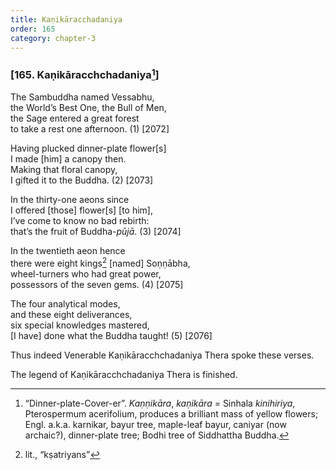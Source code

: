 ```yaml
---
title: Kaṇikāracchadaniya
order: 165
category: chapter-3
---
```


### \[165. Kaṇikāra<span class="diacritics" data-state="on">c</span><span class="no-diacritics" data-state="off">ch</span>chadaniya[^1]\]

The Sambuddha named Vessabhu,  
the World’s Best One, the Bull of Men,  
the Sage entered a great forest  
to take a rest one afternoon. (1) \[2072\]

Having plucked dinner-plate flower\[s\]  
I made \[him\] a canopy then.  
Making that floral canopy,  
I gifted it to the Buddha. (2) \[2073\]

In the thirty-one aeons since  
I offered \[those\] flower\[s\] \[to him\],  
I’ve come to know no bad rebirth:  
that’s the fruit of Buddha-*pūjā*. (3) \[2074\]

In the twentieth aeon hence  
there were eight kings[^2] \[named\] Soṇṇābha,  
wheel-turners who had great power,  
possessors of the seven gems. (4) \[2075\]

The four analytical modes,  
and these eight deliverances,  
six special knowledges mastered,  
\[I have\] done what the Buddha taught! (5) \[2076\]

Thus indeed Venerable Kaṇikāra<span class="diacritics" data-state="on">c</span><span class="no-diacritics" data-state="off">ch</span>chadaniya Thera spoke these verses.

The legend of Kaṇikāra<span class="diacritics" data-state="on">c</span><span class="no-diacritics" data-state="off">ch</span>chadaniya Thera is finished.

[^1]: “Dinner-plate-Cover-er”. *Kaṇṇikāra*, *kaṇikāra* = Sinhala *kinihiriya*, Pterospermum acerifolium, produces a brilliant mass of yellow flowers; Engl. a.k.a. karnikar, bayur tree, maple-leaf bayur, caniyar (now archaic?), dinner-plate tree; Bodhi tree of Siddhattha Buddha.

[^2]: lit., “kṣatriyans”
